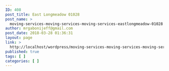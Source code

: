 ```yaml
---
ID: 408
post_title: East Longmeadow 01028
post_name: >
  moving-services-moving-services-moving-services-eastlongmeadow-01028
author: mrgabonijeff@gmail.com
post_date: 2018-03-28 01:36:31
layout: page
link: >
  http://localhost/wordpress/moving-services-moving-services-moving-services-eastlongmeadow-01028/
published: true
tags: [ ]
categories: [ ]
---
```


